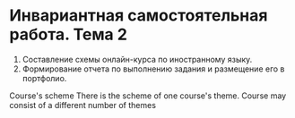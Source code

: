 # Инвариантная самостоятельная работа. Тема 2

1. Составление схемы онлайн-курса по иностранному языку.
2. Формирование отчета по выполнению задания и размещение его в
портфолио.


Course's scheme
There is the scheme of one course's theme. Course may consist of a different number of themes

[](https://github.com/MarinaSvistunova/itLang/blob/master/img/CourseSchema.png)
